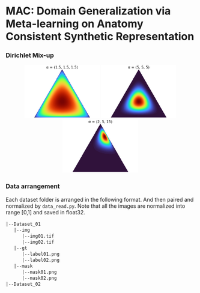 # MAC: Domain Generalization via Meta-learning on Anatomy Consistent Synthetic Representation 

### Dirichlet Mix-up
<p align="center">
  <img src="/assets/Dirichlet(1.5,1.5,1.5).png" width="200" />
  <img src="/assets/Dirichlet(5,5,5).png" width="200" /> 
  <img src="/assets/Dirichlet(2,5,15).png" width="200" />
</p>

### Data arrangement
Each dataset folder is arranged in the following format. And then paired and normalized by ```data_read.py```. Note that all the images are normalized into range [0,1] and saved in float32. 
```
|--Dataset_01
   |--img
      |--img01.tif
      |--img02.tif
   |--gt
      |--label01.png
      |--label02.png
   |--mask
      |--mask01.png
      |--mask02.png
|--Dataset_02      
```
